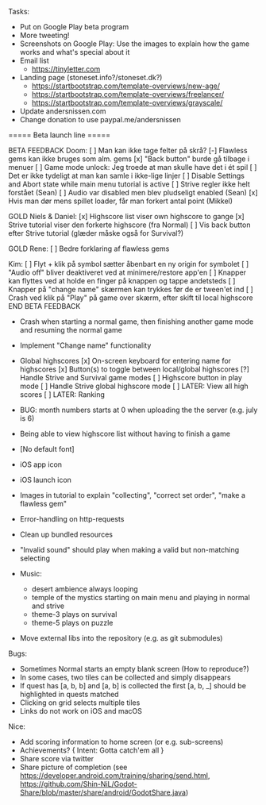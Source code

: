 
Tasks:
* Put on Google Play beta program
* More tweeting!
* Screenshots on Google Play: Use the images to explain how the game works and what's special about it
* Email list
    * https://tinyletter.com
* Landing page (stoneset.info?/stoneset.dk?)
    * https://startbootstrap.com/template-overviews/new-age/
    * https://startbootstrap.com/template-overviews/freelancer/
    * https://startbootstrap.com/template-overviews/grayscale/
* Update andersnissen.com
* Change donation to use paypal.me/andersnissen

===== Beta launch line =====

BETA FEEDBACK
Doom:
[ ] Man kan ikke tage felter på skrå?
[-] Flawless gems kan ikke bruges som alm. gems
[x] "Back button" burde gå tilbage i menuer
[ ] Game mode unlock: Jeg troede at man skulle have det i ét spil
[ ] Det er ikke tydeligt at man kan samle i ikke-lige linjer
[ ] Disable Settings and Abort state while main menu tutorial is active
[ ] Strive regler ikke helt forstået (Sean)
[ ] Audio var disabled men blev pludseligt enabled (Sean)
[x] Hvis man dør mens spillet loader, får man forkert antal point (Mikkel)

GOLD Niels & Daniel:
[x] Highscore list viser own highscore to gange
[x] Strive tutorial viser den forkerte highscore (fra Normal)
[ ] Vis back button efter Strive tutorial (glæder måske også for Survival?)

GOLD Rene:
[ ] Bedre forklaring af flawless gems

Kim:
[ ] Flyt + klik på symbol sætter åbenbart en ny origin for symbolet
[ ] "Audio off" bliver deaktiveret ved at minimere/restore app'en
[ ] Knapper kan flyttes ved at holde en finger på knappen og tappe andetsteds
[ ] Knapper på "change name" skærmen kan trykkes før de er tween'et ind
[ ] Crash ved klik på "Play" på game over skærm, efter skift til local highscore
END BETA FEEDBACK

* Crash when starting a normal game, then finishing another game mode and resuming the normal game
* Implement "Change name" functionality

* Global highscores
    [x] On-screen keyboard for entering name for highscores
    [x] Button(s) to toggle between local/global highscores
    [?] Handle Strive and Survival game modes
    [ ] Highscore button in play mode
    [ ] Handle Strive global highscore mode
    [ ] LATER: View all high scores
    [ ] LATER: Ranking
* BUG: month numbers starts at 0 when uploading the the server (e.g. july is 6)
* Being able to view highscore list without having to finish a game
* [No default font]
* iOS app icon
* iOS launch icon
* Images in tutorial to explain "collecting", "correct set order", "make a flawless gem"
* Error-handling on http-requests
* Clean up bundled resources
* "Invalid sound" should play when making a valid but non-matching selecting
* Music:
    * desert ambience always looping
    * temple of the mystics starting on main menu and playing in normal and strive
    * theme-3 plays on survival
    * theme-5 plays on puzzle
* Move external libs into the repository (e.g. as git submodules)

Bugs:
* Sometimes Normal starts an empty blank screen (How to reproduce?)
* In some cases, two tiles can be collected and simply disappears
* If quest has [a, b, b] and [a, b] is collected the first [a, b, \_] should be highlighted in quests matched
* Clicking on grid selects multiple tiles
* Links do not work on iOS and macOS

Nice:
* Add scoring information to home screen (or e.g. sub-screens)
* Achievements? { Intent: Gotta catch'em all }
* Share score via twitter
* Share picture of completion (see https://developer.android.com/training/sharing/send.html, https://github.com/Shin-NiL/Godot-Share/blob/master/share/android/GodotShare.java)
